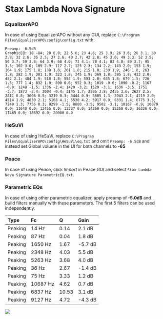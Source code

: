 # Stax Lambda Nova Signature

### EqualizerAPO
In case of using EqualizerAPO without any GUI, replace `C:\Program Files\EqualizerAPO\config\config.txt`
with:
```
Preamp: -6.5dB
GraphicEQ: 10 -84; 20 6.0; 22 5.0; 23 4.6; 25 3.9; 26 3.6; 28 3.1; 30 2.8; 32 2.6; 35 2.5; 37 2.6; 40 2.7; 42 2.8; 45 3.0; 49 3.3; 52 3.5; 56 3.7; 59 3.8; 64 3.9; 68 4.0; 73 4.1; 78 4.1; 83 4.0; 89 3.7; 95 3.3; 102 3.0; 109 2.9; 117 2.7; 125 2.3; 134 2.2; 143 2.0; 153 1.9; 164 1.9; 175 1.8; 188 1.8; 201 1.8; 215 1.8; 230 1.9; 246 1.8; 263 1.8; 282 1.9; 301 1.9; 323 1.8; 345 1.9; 369 1.8; 395 1.8; 423 2.0; 452 2.1; 484 1.9; 518 1.8; 554 1.9; 593 2.0; 635 1.8; 679 1.5; 726 1.5; 777 1.4; 832 1.0; 890 0.6; 952 0.3; 1019 -0.0; 1090 -0.2; 1167 -0.8; 1248 -1.5; 1336 -2.4; 1429 -3.2; 1529 -3.1; 1636 -3.5; 1751 -3.7; 1873 -2.4; 2004 -0.4; 2145 1.7; 2295 3.8; 2455 3.6; 2627 2.5; 2811 0.8; 3008 0.5; 3219 0.3; 3444 0.9; 3685 1.3; 3943 2.1; 4219 2.0; 4514 1.9; 4830 2.1; 5168 4.1; 5530 4.2; 5917 0.9; 6331 1.4; 6775 3.5; 7249 1.3; 7756 0.3; 8299 -1.5; 8880 -3.5; 9502 -3.1; 10167 -0.9; 10879 0.0; 11640 0.0; 12455 0.0; 13327 0.0; 14260 0.0; 15258 0.0; 16326 0.0; 17469 0.0; 18692 0.0; 20000 0.0
```

### HeSuVi
In case of using HeSuVi, replace `C:\Program Files\EqualizerAPO\config\HeSuVi\eq.txt` and omit `Preamp:
-6.5dB` and instead set Global volume in the UI for both channels to **-65**

### Peace
In case of using Peace, click *Import* in Peace GUI and select `Stax Lambda Nova Signature ParametricEQ.txt`.

### Parametric EQs
In case of using other parametric equalizer, apply preamp of **-5.0dB** and build filters manually with
these parameters. The first 5 filters can be used independently.

| Type    | Fc       |     Q | Gain    |
|:--------|:---------|:------|:--------|
| Peaking | 14 Hz    |  0.14 | 2.1 dB  |
| Peaking | 87 Hz    |  0.04 | 1.8 dB  |
| Peaking | 1650 Hz  |  1.67 | -5.7 dB |
| Peaking | 2348 Hz  |  4.03 | 5.5 dB  |
| Peaking | 5263 Hz  |  3.68 | 4.0 dB  |
| Peaking | 36 Hz    |  2.67 | -1.4 dB |
| Peaking | 75 Hz    |  3.33 | 1.2 dB  |
| Peaking | 10687 Hz |  4.62 | 0.7 dB  |
| Peaking | 6837 Hz  | 10.53 | 3.1 dB  |
| Peaking | 9127 Hz  |  4.72 | -4.3 dB |

![](https://raw.githubusercontent.com/jaakkopasanen/AutoEq/master/results/innerfidelity/sbaf-serious/Stax%20Lambda%20Nova%20Signature/Stax%20Lambda%20Nova%20Signature.png)
